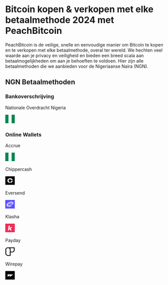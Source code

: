 <body class="payment-methods-page">

# Bitcoin kopen & verkopen met elke betaalmethode 2024 met PeachBitcoin

PeachBitcoin is de veilige, snelle en eenvoudige manier om Bitcoin te kopen en te verkopen met elke betaalmethode, overal ter wereld. We hechten veel waarde aan je privacy en veiligheid en bieden een breed scala aan betaalmogelijkheden om aan je behoeften te voldoen. Hier zijn alle betaalmethoden die we aanbieden voor de Nigeriaanse Naira (NGN).

## NGN Betaalmethoden

### Bankoverschrijving

<div class="payment-grid">
    <div class="payment-grid-item">
        <p>Nationale Overdracht Nigeria</p> 
        <img src="/img/faq/logoimg/nigeriaflag.png" width="30px" height="27px" alt="Bitcoin kopen met Nationale Overdracht Nigeria, Bitcoin verkopen met Nationale Overdracht Nigeria">
    </div>
</div>

### Online Wallets

<div class="payment-grid">
    <div class="payment-grid-item">
        <p>Accrue</p> 
        <img src="/img/faq/logoimg/nigeriaflag.png" width="30px" height="27px" alt="Bitcoin kopen met Accrue, Bitcoin verkopen met Accrue">
    </div>
    <div class="payment-grid-item">
        <p>Chippercash</p> 
        <img src="/img/faq/logoimg/chippercash.png" width="30px" height="27px" alt="Bitcoin kopen met Chippercash, Bitcoin verkopen met Chippercash">
    </div>
    <div class="payment-grid-item">
        <p>Eversend</p> 
        <img src="/img/faq/logoimg/eversend.png" width="30px" height="27px" alt="Bitcoin kopen met Eversend, Bitcoin verkopen met Eversend">
    </div>
    <div class="payment-grid-item">
        <p>Klasha</p> 
        <img src="/img/faq/logoimg/klasha.png" width="30px" height="27px" alt="Bitcoin kopen met Klasha, Bitcoin verkopen met Klasha">
    </div>
    <div class="payment-grid-item">
        <p>Payday</p> 
        <img src="/img/faq/logoimg/payday.png" width="30px" height="27px" alt="Bitcoin kopen met Payday, Bitcoin verkopen met Payday">
    </div>
    <div class="payment-grid-item">
        <p>Wirepay</p> 
        <img src="/img/faq/logoimg/wirepay.png" width="30px" height="27px" alt="Bitcoin kopen met Wirepay, Bitcoin verkopen met Wirepay">
    </div>
</div>

</body>
